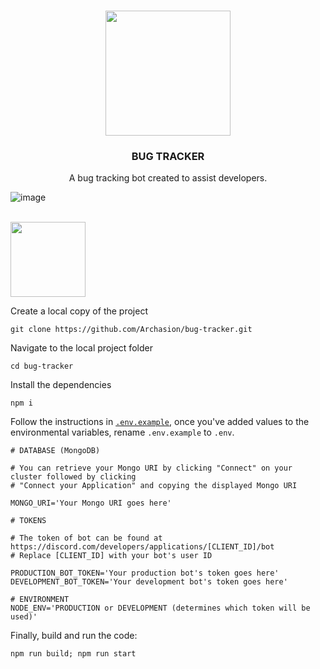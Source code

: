<br>
<p align="center"><img src="https://user-images.githubusercontent.com/59822256/203636654-05f07e3d-7a97-45a3-aebe-66073fe19c61.png" width="200"></p>
<h3 align="center">BUG TRACKER</h3>
<p align="center">A bug tracking bot created to assist developers.</p>

![image](https://user-images.githubusercontent.com/59822256/203636819-59f960c4-23aa-4121-92eb-f0edce567086.png)

<br>

<img src="https://user-images.githubusercontent.com/59822256/203636876-1b08e854-ebdb-4bb5-b849-403193bd078e.png" width="120">

Create a local copy of the project
```git
git clone https://github.com/Archasion/bug-tracker.git
```

Navigate to the local project folder
```shell
cd bug-tracker
```

Install the dependencies
```shell
npm i
```

Follow the instructions in [`.env.example`](.env.example), once you've added values to the environmental variables, rename `.env.example` to `.env`.

```shell
# DATABASE (MongoDB)

# You can retrieve your Mongo URI by clicking "Connect" on your cluster followed by clicking
# "Connect your Application" and copying the displayed Mongo URI

MONGO_URI='Your Mongo URI goes here'

# TOKENS

# The token of bot can be found at https://discord.com/developers/applications/[CLIENT_ID]/bot
# Replace [CLIENT_ID] with your bot's user ID

PRODUCTION_BOT_TOKEN='Your production bot's token goes here'
DEVELOPMENT_BOT_TOKEN='Your development bot's token goes here'

# ENVIRONMENT
NODE_ENV='PRODUCTION or DEVELOPMENT (determines which token will be used)'
```

Finally, build and run the code:
```shell
npm run build; npm run start
```
